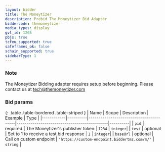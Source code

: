 ```yaml
---
layout: bidder
title: The Moneytizer
description: Prebid The Moneytizer Bid Adapter
biddercode: themoneytizer
media_types: display
gvl_id: 1265
pbjs: true
tcfeu_supported: true
safeframes_ok: false
schain_supported: true
sidebarType: 1
---
```


### Note

The Moneytizer Bidding adapter requires setup before beginning. Please contact us at <tech@themoneytizer.com>

### Bid params

{: .table .table-bordered .table-striped }
| Name       | Scope    | Description                             | Example                                      | Type     |
|------------|----------|-----------------------------------------|----------------------------------------------|----------|
| `pid`      | required | The Moneytizer's publisher token        | `1234`                                       | `integer`|
| `test`     | optional | Set to 1 to receive a test bid response | `1`                                          | `integer`|
| `baseUrl`  | optional | Call on custom endpoint                 | `'https://custom-endpoint.biddertmz.com/m/'` | `string` |
